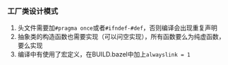 ### 工厂类设计模式

1. 头文件需要加`#pragma once`或者`#ifndef-#def`，否则编译会出现重复声明
2. 抽象类的构造函数也需要实现（可以问空实现），所有函数要么为纯虚函数，要么实现
3. 编译中有使用了宏定义，在BUILD.bazel中加上`alwayslink = 1`